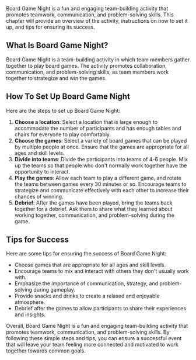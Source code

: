 
Board Game Night is a fun and engaging team-building activity that promotes teamwork, communication, and problem-solving skills. This chapter will provide an overview of the activity, instructions on how to set it up, and tips for ensuring its success.

What Is Board Game Night?
-------------------------

Board Game Night is a team-building activity in which team members gather together to play board games. The activity promotes collaboration, communication, and problem-solving skills, as team members work together to strategize and win the games.

How To Set Up Board Game Night
------------------------------

Here are the steps to set up Board Game Night:

1. **Choose a location**: Select a location that is large enough to accommodate the number of participants and has enough tables and chairs for everyone to play comfortably.
2. **Choose the games**: Select a variety of board games that can be played by multiple people at once. Ensure that the games are appropriate for all ages and skill levels.
3. **Divide into teams**: Divide the participants into teams of 4-6 people. Mix up the teams so that people who don't normally work together have the opportunity to interact.
4. **Play the games**: Allow each team to play a different game, and rotate the teams between games every 30 minutes or so. Encourage teams to strategize and communicate effectively with each other to increase their chances of winning.
5. **Debrief**: After the games have been played, bring the teams back together for a debrief. Ask them to share what they learned about working together, communication, and problem-solving during the game.

Tips for Success
----------------

Here are some tips for ensuring the success of Board Game Night:

* Choose games that are appropriate for all ages and skill levels.
* Encourage teams to mix and interact with others they don't usually work with.
* Emphasize the importance of communication, strategy, and problem-solving during gameplay.
* Provide snacks and drinks to create a relaxed and enjoyable atmosphere.
* Debrief after the games to allow participants to share their experiences and insights.

Overall, Board Game Night is a fun and engaging team-building activity that promotes teamwork, communication, and problem-solving skills. By following these simple steps and tips, you can ensure a successful event that will leave your team feeling more connected and motivated to work together towards common goals.
